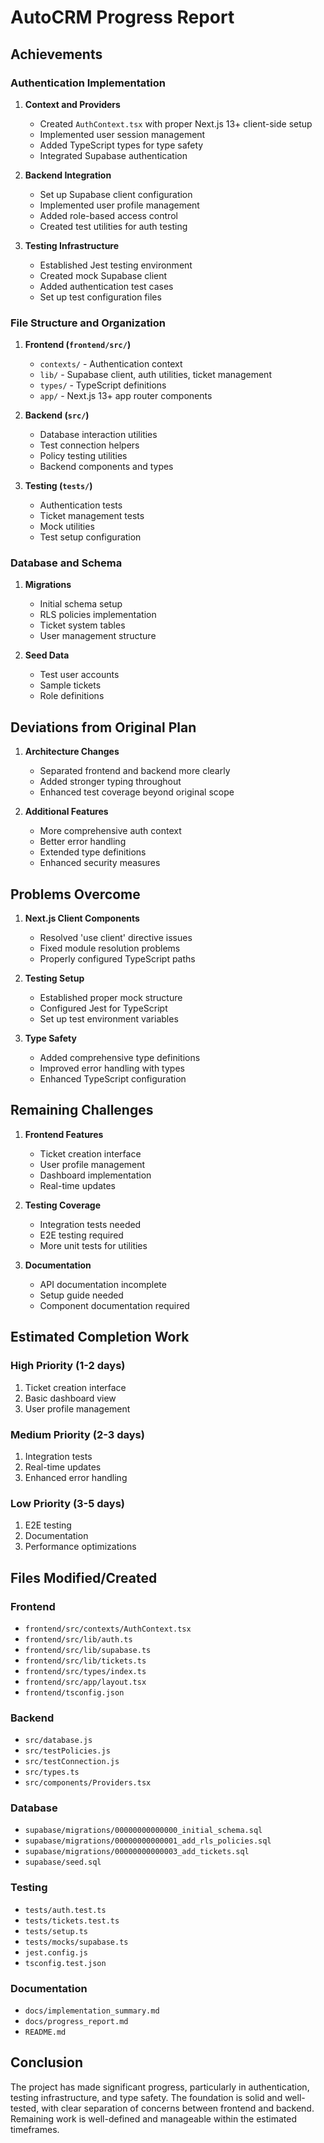 # AutoCRM Progress Report

## Achievements

### Authentication Implementation
1. **Context and Providers**
   - Created `AuthContext.tsx` with proper Next.js 13+ client-side setup
   - Implemented user session management
   - Added TypeScript types for type safety
   - Integrated Supabase authentication

2. **Backend Integration**
   - Set up Supabase client configuration
   - Implemented user profile management
   - Added role-based access control
   - Created test utilities for auth testing

3. **Testing Infrastructure**
   - Established Jest testing environment
   - Created mock Supabase client
   - Added authentication test cases
   - Set up test configuration files

### File Structure and Organization
1. **Frontend (`frontend/src/`)**
   - `contexts/` - Authentication context
   - `lib/` - Supabase client, auth utilities, ticket management
   - `types/` - TypeScript definitions
   - `app/` - Next.js 13+ app router components

2. **Backend (`src/`)**
   - Database interaction utilities
   - Test connection helpers
   - Policy testing utilities
   - Backend components and types

3. **Testing (`tests/`)**
   - Authentication tests
   - Ticket management tests
   - Mock utilities
   - Test setup configuration

### Database and Schema
1. **Migrations**
   - Initial schema setup
   - RLS policies implementation
   - Ticket system tables
   - User management structure

2. **Seed Data**
   - Test user accounts
   - Sample tickets
   - Role definitions

## Deviations from Original Plan

1. **Architecture Changes**
   - Separated frontend and backend more clearly
   - Added stronger typing throughout
   - Enhanced test coverage beyond original scope

2. **Additional Features**
   - More comprehensive auth context
   - Better error handling
   - Extended type definitions
   - Enhanced security measures

## Problems Overcome

1. **Next.js Client Components**
   - Resolved 'use client' directive issues
   - Fixed module resolution problems
   - Properly configured TypeScript paths

2. **Testing Setup**
   - Established proper mock structure
   - Configured Jest for TypeScript
   - Set up test environment variables

3. **Type Safety**
   - Added comprehensive type definitions
   - Improved error handling with types
   - Enhanced TypeScript configuration

## Remaining Challenges

1. **Frontend Features**
   - Ticket creation interface
   - User profile management
   - Dashboard implementation
   - Real-time updates

2. **Testing Coverage**
   - Integration tests needed
   - E2E testing required
   - More unit tests for utilities

3. **Documentation**
   - API documentation incomplete
   - Setup guide needed
   - Component documentation required

## Estimated Completion Work

### High Priority (1-2 days)
1. Ticket creation interface
2. Basic dashboard view
3. User profile management

### Medium Priority (2-3 days)
1. Integration tests
2. Real-time updates
3. Enhanced error handling

### Low Priority (3-5 days)
1. E2E testing
2. Documentation
3. Performance optimizations

## Files Modified/Created

### Frontend
- `frontend/src/contexts/AuthContext.tsx`
- `frontend/src/lib/auth.ts`
- `frontend/src/lib/supabase.ts`
- `frontend/src/lib/tickets.ts`
- `frontend/src/types/index.ts`
- `frontend/src/app/layout.tsx`
- `frontend/tsconfig.json`

### Backend
- `src/database.js`
- `src/testPolicies.js`
- `src/testConnection.js`
- `src/types.ts`
- `src/components/Providers.tsx`

### Database
- `supabase/migrations/00000000000000_initial_schema.sql`
- `supabase/migrations/00000000000001_add_rls_policies.sql`
- `supabase/migrations/00000000000003_add_tickets.sql`
- `supabase/seed.sql`

### Testing
- `tests/auth.test.ts`
- `tests/tickets.test.ts`
- `tests/setup.ts`
- `tests/mocks/supabase.ts`
- `jest.config.js`
- `tsconfig.test.json`

### Documentation
- `docs/implementation_summary.md`
- `docs/progress_report.md`
- `README.md`

## Conclusion
The project has made significant progress, particularly in authentication, testing infrastructure, and type safety. The foundation is solid and well-tested, with clear separation of concerns between frontend and backend. Remaining work is well-defined and manageable within the estimated timeframes.
